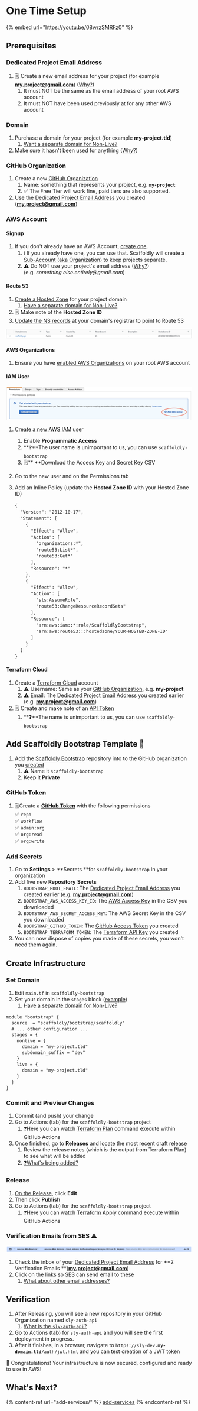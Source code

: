 # One Time Setup

{% embed url="https://youtu.be/08wrzSMRFz0" %}

## Prerequisites

### Dedicated Project Email Address

1. 🗒️ Create a new email address for your project (for example **my.project@gmail.com**) ([Why?](../../faqs/#why-do-i-need-a-dedicated-email-for-my-project))
   1. It must NOT be the same as the email address of your root AWS account
   2. It must NOT have been used previously at for any other AWS account

### Domain

1. Purchase a domain for your project (for example **my-project.tld**)
   1. [Want a separate domain for Non-Live?](../infrastructure/alternate-domain-for-non-live.md)
2. Make sure it hasn't been used for anything ([Why?](../infrastructure/using-an-existing-domain.md))

### GitHub Organization

1. Create a new [GitHub Organization](https://github.com/account/organizations/new)
   1. Name: something that represents your project, e.g. **`my-project`**
   2. ✅ The Free Tier will work fine, paid tiers are also supported.
2. Use the [Dedicated Project Email Address](one-time-setup.md#dedicated-email) you created (**my.project@gmail.com**)

### AWS Account

#### Signup

1. If you don't already have an AWS Account, [create one](https://aws.amazon.com).&#x20;
   1. ℹ️ If you already have one, you can use that. Scaffoldly will create a [Sub-Account (aka Organization)](https://aws.amazon.com/organizations/) to keep projects separate.
   2. ⚠️ Do NOT use your project's email address ([Why?](../../faqs/#why-do-i-need-a-dedicated-email-for-my-project)) \
      (e.g. _something.else.entirely@gmail.com_)

#### Route 53

1. [Create a Hosted Zone](https://docs.aws.amazon.com/Route53/latest/DeveloperGuide/CreatingHostedZone.html) for your project domain
   1. [Have a separate domain for Non-Live?](../infrastructure/alternate-domain-for-non-live.md)
2. 🗒️ Make note of the **Hosted Zone ID**
3. [Update the NS records](https://docs.aws.amazon.com/Route53/latest/DeveloperGuide/MigratingDNS.html) at your domain's registrar to point to Route 53

![](<../../.gitbook/assets/Screen Shot 2021-06-23 at 9.29.39 AM.png>)

#### **AWS Organizations**

1. Ensure you have [enabled AWS Organizations](https://aws.amazon.com/premiumsupport/knowledge-center/get-started-organizations/) on your root AWS account

#### IAM User

![](<../../.gitbook/assets/Screen Shot 2021-06-23 at 10.31.03 AM (1).png>)

1. [Create a new AWS IAM](https://docs.aws.amazon.com/IAM/latest/UserGuide/id\_users\_create.html#id\_users\_create\_console) user
   1. Enable **Programmatic Access**
   2. **❓**The user name is unimportant to us, you can use `scaffoldly-bootstrap` &#x20;
   3. 🗒️** **Download the Access Key and Secret Key CSV
2. Go to the new user and on the Permissions tab
3.  Add an Inline Policy (update the **Hosted Zone ID** with your Hosted Zone ID)

    `{`\
    `  "Version": "2012-10-17",`\
    `  "Statement": [`\
    `    {`\
    `      "Effect": "Allow",`\
    `      "Action": [`\
    `        "organizations:*",`\
    `        "route53:List*",`\
    `        "route53:Get*"`\
    `      ],`\
    `      "Resource": "*"`\
    `    },`\
    `    {`\
    `      "Effect": "Allow",`\
    `      "Action": [`\
    `        "sts:AssumeRole",`\
    `        "route53:ChangeResourceRecordSets"`\
    `      ],`\
    `      "Resource": [`\
    `        "arn:aws:iam::*:role/ScaffoldlyBootstrap",`\
    `        "arn:aws:route53:::hostedzone/YOUR-HOSTED-ZONE-ID"`\
    `      ]`\
    `    }`\
    `  ]`\
    `}`

#### Terraform Cloud

1. Create a [Terraform Cloud](https://app.terraform.io/signup/account) account
   1. ⚠️ Username: Same as your [GitHub Organization](one-time-setup.md#github-organization), e.g. **my-project**
   2. ⚠️ Email: The [Dedicated Project Email Address](one-time-setup.md#dedicated-project-email-address) you created earlier (e.g. **my.project@gmail.com**)
2. 🗒️ Create and make note of an [API Token](https://app.terraform.io/app/settings/tokens)
   1. **❓**The name is unimportant to us, you can use `scaffoldly-bootstrap`&#x20;

## Add Scaffoldly Bootstrap Template 🙌&#x20;

1. Add the [Scaffoldly Bootstrap](https://github.com/scaffoldly/bootstrap-template/generate) repository into to the GitHub organization you [created](broken-reference)
   1. ⚠️ Name it `scaffoldly-bootstrap`
   2. Keep it **Private**

### GitHub Token

1. 🗒Create a [**GitHub Token**](https://github.com/settings/tokens/new) with the following permissions\
   ✅ `repo`\
   ✅ `workflow`\
   ✅ `admin:org`\
   &#x20;     ✅ `org:read`\
   &#x20;     ✅ `org:write`

### **Add Secrets**

1. Go to **Settings** > **Secrets **for `scaffoldly-bootstrap` in your organization
2. Add five new **Repository** **Secrets**
   1. `BOOTSTRAP_ROOT_EMAIL`: The [Dedicated Project Email Address](one-time-setup.md#dedicated-project-email-address) you created earlier (e.g. **my.project@gmail.com**)
   2. `BOOTSTRAP_AWS_ACCESS_KEY_ID`: The [AWS Access Key](one-time-setup.md#iam-user) in the CSV you downloaded
   3. `BOOTSTRAP_AWS_SECRET_ACCESS_KEY`: The AWS Secret Key in the CSV you downloaded
   4. `BOOTSTRAP_GITHUB_TOKEN`: The [GitHub Access Token](one-time-setup.md#github-token) you created
   5. `BOOTSTRAP_TERRAFORM_TOKEN`: The [Terraform API Key](one-time-setup.md#terraform-cloud) you created
3. You can now dispose of copies you made of these secrets, you won't need them again.

## Create Infrastructure

### Set Domain

1. Edit `main.tf` in `scaffoldly-bootstrap`
2. Set your domain in the `stages` block ([example](https://github.com/scaffoldly-demo/scaffoldly-bootstrap/blob/76206b8a41af9e2a58c0eba3c987f3f65ab46ea3/main.tf#L20-L28))
   1. [Have a separate domain for Non-Live?](../infrastructure/alternate-domain-for-non-live.md)

```
module "bootstrap" {
  source  = "scaffoldly/bootstrap/scaffoldly"
  # ... other configuration ...
  stages = {
    nonlive = {
      domain = "my-project.tld"
      subdomain_suffix = "dev"
    }
    live = {
      domain = "my-project.tld"
    }
  }
}
```

### Commit and Preview Changes

1. Commit (and push) your change
2. Go to Actions (tab) for the `scaffoldly-bootstrap` project
   1. ❓Here you can watch [Terraform Plan](https://www.terraform.io/docs/cli/commands/plan.html) command execute within GitHub Actions
3. Once finished, go to **Releases** and locate the most recent draft release
   1. Review the release notes (which is the output from Terraform Plan) to see what will be added
   2. [❓What's being added?](https://github.com/scaffoldly/terraform-scaffoldly-bootstrap#what-gets-created)

### Release

1. [On the Release](one-time-setup.md#commit-and-preview-changes), click **Edit**
2. Then click **Publish**
3. Go to Actions (tab) for the `scaffoldly-bootstrap` project
   1. ❓Here you can watch [Terraform Apply](https://www.terraform.io/docs/cli/commands/apply.html) command execute within GitHub Actions

### Verification Emails from SES ⚠️

![](<../../.gitbook/assets/Screen Shot 2021-06-23 at 11.59.37 AM.png>)

1. Check the inbox of your [Dedicated Project Email Address](one-time-setup.md#dedicated-project-email-address) for **2 Verification Emails **(**my.project@gmail.com**)
2. Click on the links so SES can send email to these
   1. [What about other email addresses?](../../faqs/#ses-cant-send-email-why)

## Verification

1. After Releasing, you will see a new repository in your GitHub Organization named `sly-auth-api`
   1. [What is the `sly-auth-api`?](broken-reference)
2. Go to Actions (tab) for `sly-auth-api` and you will see the first deployment in progress.
3. After it finishes, in a browser, navigate to `https://sly-dev`**`.my-domain.tld`**`/auth/jwt.html` and you can test creation of a JWT token



👏 Congratulations! Your infrastructure is now secured, configured and ready to use in AWS!

## What's Next?

{% content-ref url="add-services/" %}
[add-services](add-services/)
{% endcontent-ref %}



